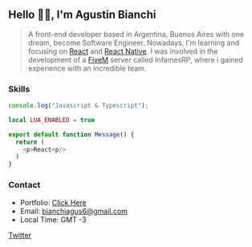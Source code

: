 ## Hello 👋🏼, I&apos;m Agustin Bianchi

> A front-end developer based in Argentina, Buenos Aires with one dream, become Software Engineer. Nowadays, I&apos;m learning and focusing on [React](https://es.reactjs.org/) and [React Native](https://reactnative.dev/). I was involved in the development of a [FiveM](https://fivem.net/) server called InfamesRP, where i gained experience with an incredible team.

### Skills

```js
console.log("Javascript & Typescript");
```

```lua
local LUA_ENABLED = true
```

```js
export default function Message() {
  return (
    <p>React<p/>
  )
}
```

### Contact

* Portfolio: [Click Here](https://agustinbn.vercel.app)
* Email: bianchiagus6@gmail.com
* Local Time: GMT -3

[Twitter](https://twitter.com/agustinbn\_)
